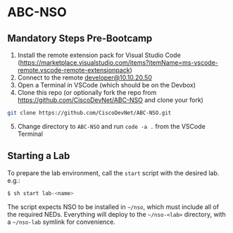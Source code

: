 # ABC-NSO

## Mandatory Steps Pre-Bootcamp

1. Install the remote extension pack for Visual Studio Code (https://marketplace.visualstudio.com/items?itemName=ms-vscode-remote.vscode-remote-extensionpack)
2. Connect to the remote developer@10.10.20.50
3. Open a Terminal in VSCode (which should be on the Devbox)
4. Clone this repo (or optionally fork the repo from https://github.com/CiscoDevNet/ABC-NSO and clone your fork)
```sh
git clone https://github.com/CiscoDevNet/ABC-NSO.git
```
5. Change directory to `ABC-NSO` and run `code -a .` from the VSCode Terminal

## Starting a Lab

To prepare the lab environment, call the `start` script with the desired lab. e.g.:

```sh
$ sh start lab-<name>
```

The script expects NSO to be installed in `~/nso`, which must include all of the required NEDs.  Everything will deploy to the `~/nso-<lab>` directory, with a `~/nso-lab` symlink for convenience.
